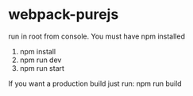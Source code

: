 # webpack-purejs

run in root from console. You must have npm installed

1) npm install
2) npm run dev
3) npm run start

If you want a production build just run: npm run build
